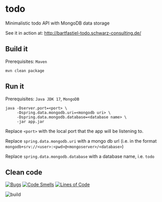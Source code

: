# todo

Minimalistic todo API with MongoDB data storage

See it in action at: http://bartfastiel-todo.schwarz-consulting.de/

## Build it

Prerequisites: `Maven`

```shell
mvn clean package
```

## Run it

Prerequisites: `Java JDK 17`, `MongoDB`

```shell
java -Dserver.port=<port> \
     -Dspring.data.mongodb.uri=<mongodb uri> \
     -Dspring.data.mongodb.database=<database name> \
     -jar app.jar
```

Replace `<port>` with the local port that the app will be listening to.

Replace `spring.data.mongodb.uri` with a mongo db url (i.e. in the
format `mongodb+srv://<user>:<pwd>@<mongoserver>/<database>`)

Replace `spring.data.mongodb.database` with a database name, i.e. `todo`

## Clean code

[![Bugs](https://sonarcloud.io/api/project_badges/measure?project=bartfastiel_todo&metric=bugs)](https://sonarcloud.io/summary/new_code?id=bartfastiel_todo)
[![Code Smells](https://sonarcloud.io/api/project_badges/measure?project=bartfastiel_todo&metric=code_smells)](https://sonarcloud.io/summary/new_code?id=bartfastiel_todo)
[![Lines of Code](https://sonarcloud.io/api/project_badges/measure?project=bartfastiel_todo&metric=ncloc)](https://sonarcloud.io/summary/new_code?id=bartfastiel_todo)

![build](https://github.com/bartfastiel/todo/actions/workflows/maven.yml/badge.svg)

